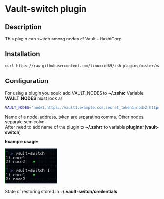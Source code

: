 # Vault-switch plugin

## Description

This plugin can switch among nodes of Vault - HashiCorp  

## Installation
```bash
curl https://raw.githubusercontent.com/linuxoid69/zsh-plugins/master/vault-switch/install.sh | sh
```

## Configuration

For using a plugin you sould add VAULT_NODES to **~/.zshrc**
Variable **VAULT_NODES** must look as  

```bash
VAULT_NODES="node1,https://vault1.example.com,secret_token1;node2,https://vault2.example.com,secret_token2"
```

Name of a node, address, token  are separating comma. Other nodes separate semicolon.  
After need to add name of the plugin to **~/.zshrc** to variable **plugins=(vault-switch)**

**Example usage:**

![vault-switch](example.png)

State of restoring stored in **~/.vault-switch/credentials**  
